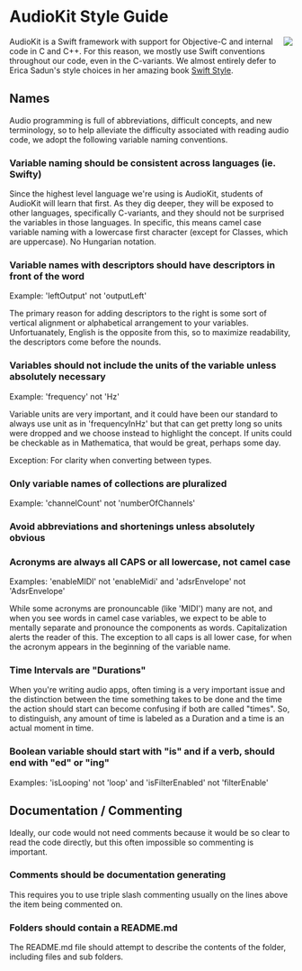 # AudioKit Style Guide

<img style="float: right;" src="https://i0.wp.com/ericasadun.com/wp-content/uploads/2017/06/esswift_xlargecover.jpg?resize=190%2C228&ssl=1)">

AudioKit is a Swift framework with support for Objective-C and internal code in C and C++.  For this reason,
we mostly use Swift conventions throughout our code, even in the C-variants. We almost entirely defer to
Erica Sadun's style choices in her amazing book [Swift Style](https://pragprog.com/book/esswift/swift-style).

## Names

Audio programming is full of abbreviations, difficult concepts, and new terminology, so to help alleviate the difficulty associated with reading audio code, we adopt the following variable naming conventions.

### Variable naming should be consistent across languages (ie. Swifty)

Since the highest level language we're using is AudioKit, students of AudioKit will learn that first.
As they dig deeper, they will be exposed to other languages, specifically C-variants, and they should
not be surprised the variables in those languages.  In specific, this means camel case variable naming
with a lowercase first character (except for Classes, which are uppercase).  No Hungarian notation.

### Variable names with descriptors should have descriptors in front of the word

Example: 'leftOutput' not 'outputLeft'

The primary reason for adding descriptors to the right is some sort of vertical alignment or alphabetical arrangement to your variables. Unfortuanately, English is the opposite from this, so to maximize readability, the descriptors come before the nounds.

### Variables should not include the units of the variable unless absolutely necessary

Example: 'frequency' not 'Hz'

Variable units are very important, and it could have been our standard to always use unit as in 'frequencyInHz' but that can get pretty long so units were dropped and we choose instead to highlight the concept.  If units could be checkable as in Mathematica, that would be great, perhaps some day.

Exception: For clarity when converting between types.

### Only variable names of collections are pluralized

Example: 'channelCount' not 'numberOfChannels'

### Avoid abbreviations and shortenings unless absolutely obvious

### Acronyms are always all CAPS or all lowercase, not camel case

Examples: 'enableMIDI' not 'enableMidi' and 'adsrEnvelope' not 'AdsrEnvelope'

While some acronyms are pronouncable (like 'MIDI') many are not, and when you see words in camel case variables, we expect to be able to mentally separate and pronounce the components as words.  Capitalization alerts the reader of this.  The exception to all caps is all lower case, for when the acronym appears in the beginning of the variable name.

### Time Intervals are "Durations"

When you're writing audio apps, often timing is a very important issue and the distinction between the time something takes to be done and the time the action should start can become confusing if both are called "times".  So, to distinguish, any amount of time is labeled as a Duration and a time is an actual moment in time.

### Boolean variable should start with "is" and if a verb, should end with "ed" or "ing"

Examples: 'isLooping' not 'loop' and 'isFilterEnabled' not 'filterEnable'

## Documentation / Commenting

Ideally, our code would not need comments because it would be so clear to read the code directly, but this often impossible so commenting is important.

### Comments should be documentation generating

This requires you to use triple slash commenting usually on the lines above the item being commented on.

### Folders should contain a README.md

The README.md file should attempt to describe the contents of the folder, including files and sub folders.
